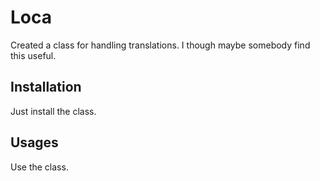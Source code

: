 # Loca #

Created a class for handling translations. I though maybe somebody find this useful.

## Installation ##

Just install the class.

## Usages ##

Use the class.